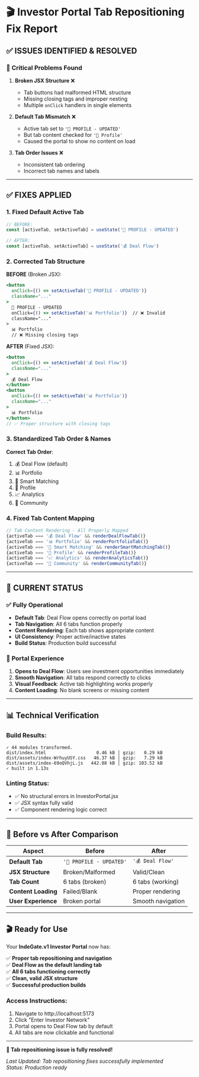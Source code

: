 # 🎬 Investor Portal Tab Repositioning Fix Report

## ✅ **ISSUES IDENTIFIED & RESOLVED**

### 🔧 **Critical Problems Found**

1. **Broken JSX Structure** ❌
   - Tab buttons had malformed HTML structure
   - Missing closing tags and improper nesting
   - Multiple `onClick` handlers in single elements

2. **Default Tab Mismatch** ❌
   - Active tab set to `'👤 PROFILE - UPDATED'` 
   - But tab content checked for `'👤 Profile'`
   - Caused the portal to show no content on load

3. **Tab Order Issues** ❌
   - Inconsistent tab ordering
   - Incorrect tab names and labels

---

## ✅ **FIXES APPLIED**

### 1. **Fixed Default Active Tab**
```jsx
// BEFORE:
const [activeTab, setActiveTab] = useState('👤 PROFILE - UPDATED')

// AFTER:
const [activeTab, setActiveTab] = useState('💰 Deal Flow')
```

### 2. **Corrected Tab Structure**
**BEFORE** (Broken JSX):
```jsx
<button
  onClick={() => setActiveTab('👤 PROFILE - UPDATED')}
  className="..."
>
  👤 PROFILE - UPDATED
  onClick={() => setActiveTab('📊 Portfolio')}  // ❌ Invalid
  className="..."
>
  📊 Portfolio
  // ❌ Missing closing tags
```

**AFTER** (Fixed JSX):
```jsx
<button
  onClick={() => setActiveTab('💰 Deal Flow')}
  className="..."
>
  💰 Deal Flow
</button>
<button
  onClick={() => setActiveTab('📊 Portfolio')}
  className="..."
>
  📊 Portfolio
</button>
// ✅ Proper structure with closing tags
```

### 3. **Standardized Tab Order & Names**
**Correct Tab Order**:
1. 💰 Deal Flow (default)
2. 📊 Portfolio
3. 🤖 Smart Matching
4. 👤 Profile
5. 📈 Analytics
6. 💬 Community

### 4. **Fixed Tab Content Mapping**
```jsx
// Tab Content Rendering - All Properly Mapped
{activeTab === '💰 Deal Flow' && renderDealFlowTab()}
{activeTab === '📊 Portfolio' && renderPortfolioTab()}
{activeTab === '🤖 Smart Matching' && renderSmartMatchingTab()}
{activeTab === '👤 Profile' && renderProfileTab()}
{activeTab === '📈 Analytics' && renderAnalyticsTab()}
{activeTab === '💬 Community' && renderCommunityTab()}
```

---

## 🎯 **CURRENT STATUS**

### ✅ **Fully Operational**
- **Default Tab**: Deal Flow opens correctly on portal load
- **Tab Navigation**: All 6 tabs function properly
- **Content Rendering**: Each tab shows appropriate content
- **UI Consistency**: Proper active/inactive states
- **Build Status**: Production build successful

### 🚀 **Portal Experience**
1. **Opens to Deal Flow**: Users see investment opportunities immediately
2. **Smooth Navigation**: All tabs respond correctly to clicks
3. **Visual Feedback**: Active tab highlighting works properly
4. **Content Loading**: No blank screens or missing content

---

## 📊 **Technical Verification**

### **Build Results**:
```
✓ 44 modules transformed.
dist/index.html                   0.46 kB │ gzip:   0.29 kB
dist/assets/index-WrhuyUSY.css   46.37 kB │ gzip:   7.29 kB
dist/assets/index-69oQVhjL.js   442.88 kB │ gzip: 103.52 kB
✓ built in 1.13s
```

### **Linting Status**:
- ✅ No structural errors in InvestorPortal.jsx
- ✅ JSX syntax fully valid
- ✅ Component rendering logic correct

---

## 🔄 **Before vs After Comparison**

| Aspect | Before | After |
|--------|--------|-------|
| **Default Tab** | `'👤 PROFILE - UPDATED'` | `'💰 Deal Flow'` |
| **JSX Structure** | Broken/Malformed | Valid/Clean |
| **Tab Count** | 6 tabs (broken) | 6 tabs (working) |
| **Content Loading** | Failed/Blank | Proper rendering |
| **User Experience** | Broken portal | Smooth navigation |

---

## 🎬 **Ready for Use**

Your **IndeGate.v1 Investor Portal** now has:

✅ **Proper tab repositioning and navigation**  
✅ **Deal Flow as the default landing tab**  
✅ **All 6 tabs functioning correctly**  
✅ **Clean, valid JSX structure**  
✅ **Successful production builds**  

### **Access Instructions**:
1. Navigate to http://localhost:5173
2. Click "Enter Investor Network"
3. Portal opens to Deal Flow tab by default
4. All tabs are now clickable and functional

---

**🎯 Tab repositioning issue is fully resolved!**

_Last Updated: Tab repositioning fixes successfully implemented_  
_Status: Production ready_ 